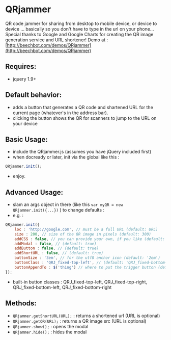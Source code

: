 QRjammer
========

QR code jammer for sharing from desktop to mobile device, or device to device ... basically so you don't have to type in the url on your phone...
Special thanks to Google and Google Charts for creating the QR image generation service and URL shortener! Demo at : [http://beechbot.com/demos/QRjammer](http://beechbot.com/demos/QRjammer)

Requires:
--
- jquery 1.9+

Default behavior:
--
- adds a button that generates a QR code and shartened URL for the current page (whatever's in the address bar).
- clicking the button shows the QR for scanners to jump to the URL on your device


Basic Usage:
--
- include the QRjammer.js (assumes you have jQuery included first)
- when docready or later, init via the global like this : 
```javascript
QRjammer.init();
```
- enjoy.

Advanced Usage:
--
- slam an args object in there (like this <code>var myQR = new QRjammer.init({...})</code> ) to change defaults :
- e.g. :
```javascript
QRjammer.init({
	loc : 'http://google.com', // must be a full URL (default: URL)
	size : 200, // size of the QR image in pixels (default: 300)
	addCSS : false, // you can provide your own, if you like (default: true)
	addModal : false, // (default: true)
	addButton : false, // (default: true)
	addShortURL : false, // (default: true)
	buttonSize : '3em', // for the utf8 anchor icon (default: '2em')
	buttonClass : 'QRJ_fixed-top-left', // (default: 'QRJ_fixed-bottom-right')
	buttonAppendTo : $('thing') // where to put the trigger button (defaults to $(body))
});
```
- built-in button classes : QRJ_fixed-top-left, QRJ_fixed-top-right, QRJ_fixed-bottom-left, QRJ_fixed-bottom-right

Methods:
--
- <code>QRjammer.getShortURL(URL);</code> : returns a shortened url (URL is optional)
- <code>QRjammer.getQR(URL);</code> : returns a QR image src (URL is optional)
- <code>QRjammer.show();</code> : opens the modal
- <code>QRjammer.hide();</code> : hides the modal
 